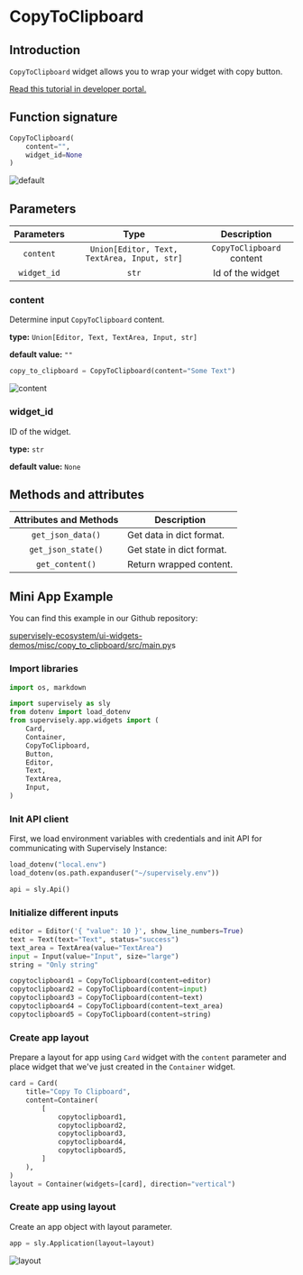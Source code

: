 # CopyToClipboard

## Introduction

`CopyToClipboard` widget allows you to wrap your widget with copy button.

[Read this tutorial in developer portal.](https://developer.supervise.ly/app-development/apps-with-gui/сopyеoсlipboard)

## Function signature

```python
CopyToClipboard(
    content="", 
    widget_id=None
)
```

![default](https://user-images.githubusercontent.com/120389559/224316390-de355f21-bf5b-4dca-9619-43cc523562f9.png)

## Parameters

| Parameters  |                     Type                      |        Description        |
| :---------: | :-------------------------------------------: | :-----------------------: |
|  `content`  | `Union[Editor, Text, TextArea, Input, str]`   | `CopyToClipboard` content |
| `widget_id` |                     `str`                     |     Id of the widget      |

### content

Determine input `CopyToClipboard` content.

**type:** `Union[Editor, Text, TextArea, Input, str]`

**default value:** `""`

```python
copy_to_clipboard = CopyToClipboard(content="Some Text")
```

![content](https://user-images.githubusercontent.com/120389559/224316855-4dd7d72a-3818-44f5-bc74-7a83ac1a82ab.png)

### widget_id

ID of the widget.

**type:** `str`

**default value:** `None`

## Methods and attributes

| Attributes and Methods  | Description               |
| :---------------------: | ------------------------- |
|    `get_json_data()`    | Get data in dict format.  |
|    `get_json_state()`   | Get state in dict format. |
|     `get_content()`     | Return wrapped content.   |

## Mini App Example

You can find this example in our Github repository:

[supervisely-ecosystem/ui-widgets-demos/misc/copy_to_clipboard/src/main.py](https://github.com/supervisely-ecosystem/ui-widgets-demos/blob/master/misc/copy_to_clipboard/src/main.py)s

### Import libraries

```python
import os, markdown

import supervisely as sly
from dotenv import load_dotenv
from supervisely.app.widgets import (
    Card,
    Container,
    CopyToClipboard,
    Button,
    Editor,
    Text,
    TextArea,
    Input,
)
```

### Init API client

First, we load environment variables with credentials and init API for communicating with Supervisely Instance:

```python
load_dotenv("local.env")
load_dotenv(os.path.expanduser("~/supervisely.env"))

api = sly.Api()
```

### Initialize different inputs

```python
editor = Editor('{ "value": 10 }', show_line_numbers=True)
text = Text(text="Text", status="success")
text_area = TextArea(value="TextArea")
input = Input(value="Input", size="large")
string = "Only string"

copytoclipboard1 = CopyToClipboard(content=editor)
copytoclipboard2 = CopyToClipboard(content=input)
copytoclipboard3 = CopyToClipboard(content=text)
copytoclipboard4 = CopyToClipboard(content=text_area)
copytoclipboard5 = CopyToClipboard(content=string)
```

### Create app layout

Prepare a layout for app using `Card` widget with the `content` parameter and place widget that we've just created in the `Container` widget.

```python
card = Card(
    title="Copy To Clipboard",
    content=Container(
        [
            copytoclipboard1,
            copytoclipboard2,
            copytoclipboard3,
            copytoclipboard4,
            copytoclipboard5,
        ]
    ),
)
layout = Container(widgets=[card], direction="vertical")
```

### Create app using layout

Create an app object with layout parameter.

```python
app = sly.Application(layout=layout)
```

![layout](https://user-images.githubusercontent.com/120389559/224319059-a601a2a4-fc67-4551-bf22-df3b621f9260.gif)
